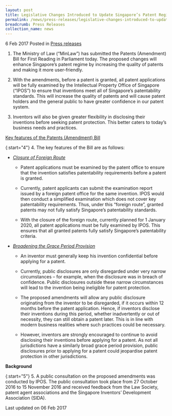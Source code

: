 ```yaml
---
layout: post
title: Legislative Changes Introduced to Update Singapore’s Patent Regime
permalink: /news/press-releases/legislative-changes-introduced-to-update-singapores-patent-regim
breadcrumb: Press Releases
collection_name: news
---
```


6 Feb 2017 Posted in [Press releases](/news/press-releases)

1. The Ministry of Law (“MinLaw”) has submitted the Patents (Amendment) Bill for First Reading in Parliament today. The proposed changes will enhance Singapore’s patent regime by increasing the quality of patents and making it more user-friendly.


2. With the amendments, before a patent is granted, all patent applications will be fully examined by the Intellectual Property Office of Singapore (“IPOS”) to ensure that inventions meet all of Singapore’s patentability standards. This will increase the quality of patents and will cause patent holders and the general public to have greater confidence in our patent system.


3. Inventors will also be given greater flexibility in disclosing their inventions before seeking patent protection. This better caters to today’s business needs and practices.


<u>Key features of the Patents (Amendment) Bill</u>

{:start="4"}
4. The key features of the Bill are as follows:

  * *<u>Closure of Foreign Route</u>*
    
    * Patent applications must be examined by the patent office to ensure that the invention satisfies patentability requirements before a patent is granted.
    
    * Currently, patent applicants can submit the examination report issued by a foreign patent office for the same invention. IPOS would then conduct a simplified examination which does not cover key patentability requirements. Thus, under this “foreign route”, granted patents may not fully satisfy Singapore’s patentability standards.
    
    * With the closure of the foreign route, currently planned for 1 January 2020, all patent applications must be fully examined by IPOS. This ensures that all granted patents fully satisfy Singapore’s patentability criteria.

  * *<u>Broadening the Grace Period Provision</u>*
    
    * An inventor must generally keep his invention confidential before applying for a patent.
    
    * Currently, public disclosures are only disregarded under very narrow circumstances – for example, when the disclosure was in breach of confidence. Public disclosures outside these narrow circumstances will lead to the invention being ineligible for patent protection.
    
    * The proposed amendments will allow any public disclosure originating from the inventor to be disregarded, if it occurs within 12 months before the patent application. Hence, if inventors disclose their inventions during this period, whether inadvertently or out of necessity, they can still obtain a patent later. This is in line with modern business realities where such practices could be necessary.
    
    * However, inventors are strongly encouraged to continue to avoid disclosing their inventions before applying for a patent. As not all jurisdictions have a similarly broad grace period provision, public disclosures prior to applying for a patent could jeopardise patent protection in other jurisdictions.


**Background**

{:start="5"}
5. A public consultation on the proposed amendments was conducted by IPOS. The public consultation took place from 27 October 2016 to 15 November 2016 and received feedback from the Law Society, patent agent associations and the Singapore Inventors’ Development Association (SIDA).

<p class="right-side-updated">Last updated on 06 Feb 2017</p>

